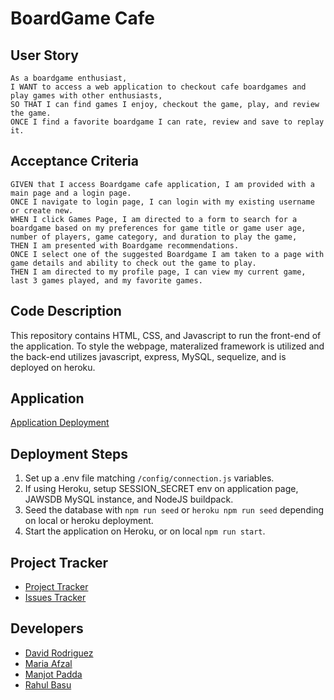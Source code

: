 # BoardGame Cafe

## User Story
```
As a boardgame enthusiast, 
I WANT to access a web application to checkout cafe boardgames and play games with other enthusiasts,
SO THAT I can find games I enjoy, checkout the game, play, and review the game.
ONCE I find a favorite boardgame I can rate, review and save to replay it.
```

## Acceptance Criteria
```
GIVEN that I access Boardgame cafe application, I am provided with a main page and a login page.
ONCE I navigate to login page, I can login with my existing username or create new.
WHEN I click Games Page, I am directed to a form to search for a boardgame based on my preferences for game title or game user age, number of players, game category, and duration to play the game,
THEN I am presented with Boardgame recommendations. 
ONCE I select one of the suggested Boardgame I am taken to a page with game details and ability to check out the game to play.
THEN I am directed to my profile page, I can view my current game, last 3 games played, and my favorite games.
```

## Code Description
This repository contains HTML, CSS, and Javascript to run the front-end of the application. 
To style the webpage, materalized framework is utilized and the back-end utilizes javascript, express, MySQL, sequelize, and is deployed on heroku.


## Application 
[Application Deployment](https://boardgame-cafe-1166881584c8.herokuapp.com/)

## Deployment Steps
1. Set up a .env file matching `/config/connection.js` variables.
2. If using Heroku, setup SESSION_SECRET env on application page, JAWSDB MySQL instance, and NodeJS buildpack.
3. Seed the database with `npm run seed` or `heroku npm run seed` depending on local or heroku deployment.
4. Start the application on Heroku, or on local `npm run start`.


## Project Tracker
- [Project Tracker](https://github.com/users/r-basu/projects/2)
- [Issues Tracker](https://github.com/r-basu/boardgame-cafe/issues)

## Developers

* [David Rodriguez](https://github.com/DavidRodriguez119)
* [Maria Afzal](https://github.com/afzama)
* [Manjot Padda](https://github.com/manjotpadda13)
* [Rahul Basu](https://github.com/r-basu)

